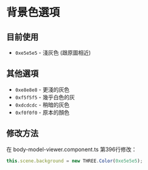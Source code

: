 # 背景色選項

## 目前使用
- `0xe5e5e5` - 淺灰色 (跟原圖相近)

## 其他選項
- `0xe8e8e8` - 更淺的灰色
- `0xf5f5f5` - 幾乎白色的灰
- `0xdcdcdc` - 稍暗的灰色
- `0xf0f0f0` - 原本的顏色

## 修改方法
在 body-model-viewer.component.ts 第396行修改：
```typescript
this.scene.background = new THREE.Color(0xe5e5e5);
```